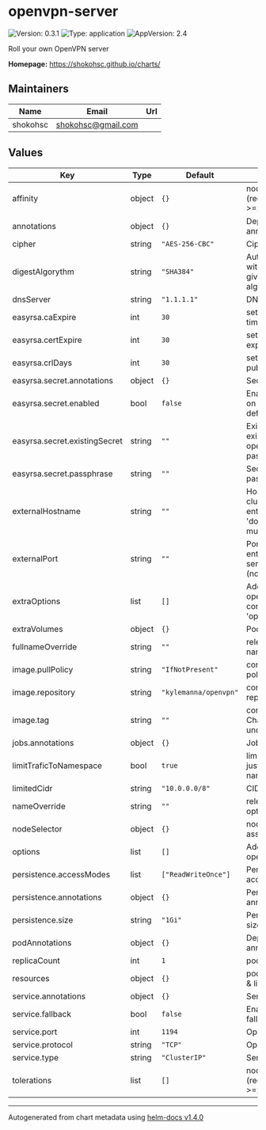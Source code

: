 # openvpn-server

![Version: 0.3.1](https://img.shields.io/badge/Version-0.3.1-informational?style=flat-square) ![Type: application](https://img.shields.io/badge/Type-application-informational?style=flat-square) ![AppVersion: 2.4](https://img.shields.io/badge/AppVersion-2.4-informational?style=flat-square)

Roll your own OpenVPN server

**Homepage:** <https://shokohsc.github.io/charts/>

## Maintainers

| Name | Email | Url |
| ---- | ------ | --- |
| shokohsc | shokohsc@gmail.com |  |

## Values

| Key | Type | Default | Description |
|-----|------|---------|-------------|
| affinity | object | `{}` | node/pod affinities (requires Kubernetes >=1.6) |
| annotations | object | `{}` | Deployment annotations |
| cipher | string | `"AES-256-CBC"` | Cipher used |
| digestAlgorythm | string | `"SHA384"` | Authenticate  packets with HMAC using the given message digest algorithm (auth). |
| dnsServer | string | `"1.1.1.1"` | DNS Server IP |
| easyrsa.caExpire | int | `30` | set the CA expiration time in days |
| easyrsa.certExpire | int | `30` | set the issued cert expiration time in days |
| easyrsa.crlDays | int | `30` | set the CRL 'next publish' time in days |
| easyrsa.secret.annotations | object | `{}` | Secret annotations |
| easyrsa.secret.enabled | bool | `false` | Enabling passphrase on CA (recommended, defaults to false) |
| easyrsa.secret.existingSecret | string | `""` | Existing Secret with existing key: openvpn-server-passphrase |
| easyrsa.secret.passphrase | string | `""` | Secret passphrase i.e pass:1234 |
| externalHostname | string | `""` | Hostname OR Ip of cluster openvpn entrypoint, default to 'domain.tld' so you must define it |
| externalPort | string | `""` | Port cluster openvpn entrypoint, defaults to service.port (nodePort) |
| extraOptions | list | `[]` | Additional options for openvpn configuration: -e 'option' |
| extraVolumes | object | `{}` | Pod extra volumes |
| fullnameOverride | string | `""` | release full release name override option |
| image.pullPolicy | string | `"IfNotPresent"` | container image pull policy |
| image.repository | string | `"kylemanna/openvpn"` | container image repository |
| image.tag | string | `""` | container image tag or Chart appVersion if undefined |
| jobs.annotations | object | `{}` | Job annotations |
| limitTraficToNamespace | bool | `true` | limit network traffic just to OpenVPN namespace |
| limitedCidr | string | `"10.0.0.0/8"` | CIDR to be blocked out |
| nameOverride | string | `""` | release name override option |
| nodeSelector | object | `{}` | node labels for pod assignment |
| options | list | `[]` | Additional options for openvpn configuration |
| persistence.accessModes | list | `["ReadWriteOnce"]` | PersistentVolumeClaim access modes |
| persistence.annotations | object | `{}` | PersistentVolumeClaim annotations |
| persistence.size | string | `"1Gi"` | PersistentVolumeClaim size request |
| podAnnotations | object | `{}` | Deployment pod annotations |
| replicaCount | int | `1` | pods replica count |
| resources | object | `{}` | pod resource requests & limits |
| service.annotations | object | `{}` | Service annotations |
| service.fallback | bool | `false` | Enables protocol fallback |
| service.port | int | `1194` | OpenVPN port |
| service.protocol | string | `"TCP"` | OpenVPN protocol |
| service.type | string | `"ClusterIP"` | Service type |
| tolerations | list | `[]` | node taints to tolerate (requires Kubernetes >=1.6) |

----------------------------------------------
Autogenerated from chart metadata using [helm-docs v1.4.0](https://github.com/norwoodj/helm-docs/releases/v1.4.0)
